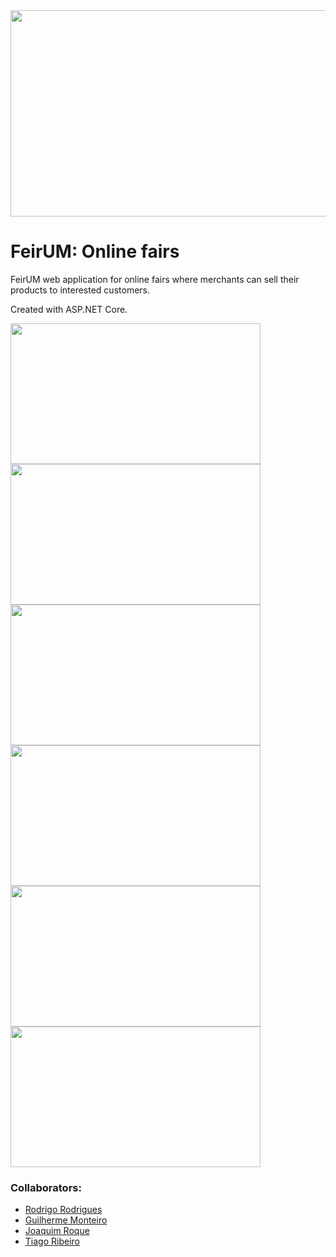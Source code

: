 <div align="center">
    <img src="https://i.imgur.com/hHBBLZG.png" width="1024px" height="330px"/>
</div>

# FeirUM: Online fairs 
FeirUM web application for online fairs where merchants can sell their products to interested customers.  

Created with ASP.NET Core.

<div>
    <img src="https://i.imgur.com/pajXNZX.png" width="400px" height="225px"/>
    <img src="https://i.imgur.com/ApzlvEC.png" width="400px" height="225px"/>
    <img src="https://i.imgur.com/cA2Bx1F.png" width="400px" height="225px"/>
    <img src="https://i.imgur.com/ND6uLqg.png" width="400px" height="225px"/>
    <img src="https://i.imgur.com/pwQZDE8.png" width="400px" height="225px"/>
    <img src="https://i.imgur.com/7ugM1qO.png" width="400px" height="225px"/>
    
</div>

### Collaborators:  
- [Rodrigo Rodrigues](https://github.com/webst2r)  
- [Guilherme Monteiro](https://github.com/rushmetra) 
- [Joaquim Roque](https://github.com/jtmr05)  
- [Tiago Ribeiro](https://github.com/dangerousKing)  
